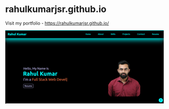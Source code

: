 # rahulkumarjsr.github.io
Visit my portfolio - https://rahulkumarjsr.github.io/

![home](./images/portfolio.png)